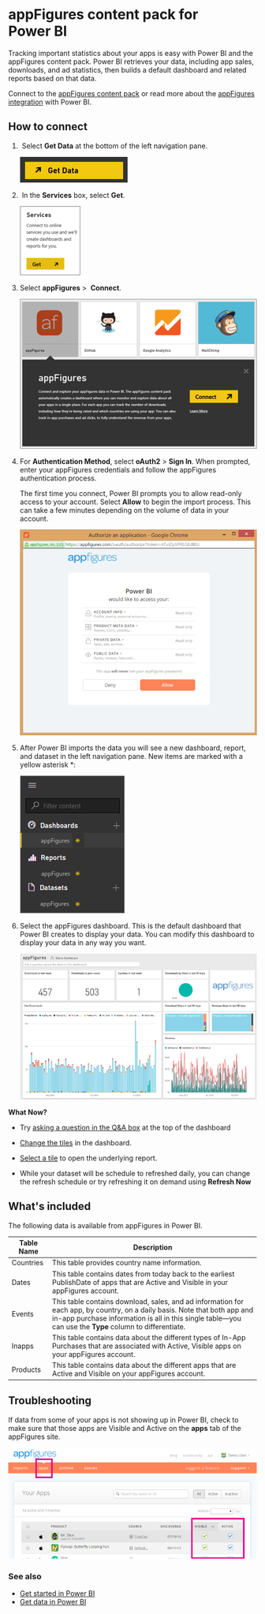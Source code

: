 <properties 
   pageTitle="appFigures content pack"
   description="appFigures content pack for Power BI"
   services="powerbi" 
   documentationCenter="" 
   authors="theresapalmer" 
   manager="mblythe" 
   backup=""
   editor=""
   tags=""
   qualityFocus="no"
   qualityDate=""/>
 
<tags
   ms.service="powerbi"
   ms.devlang="NA"
   ms.topic="article"
   ms.tgt_pltfrm="NA"
   ms.workload="powerbi"
   ms.date="01/18/2016"
   ms.author="tpalmer"/>
   
# appFigures content pack for Power&nbsp;BI

Tracking important statistics about your apps is easy with Power BI and the appFigures content pack. Power BI retrieves your data, including app sales, downloads, and ad statistics, then builds a default dashboard and related reports based on that data.

Connect to the [appFigures content pack](https://app.powerbi.com/getdata/services/appfigures) or read more about the [appFigures integration](https://powerbi.microsoft.com/integrations/appfigures) with Power BI.

## How to connect

1.  Select **Get Data** at the bottom of the left navigation pane.

	![](media/powerbi-content-pack-appfigures/PBI_GetData.png)

2.  In the **Services** box, select **Get**.

	![](media/powerbi-content-pack-appfigures/PBI_GetServices.png)

3.  Select **appFigures** \>  **Connect**.

	![](media/powerbi-content-pack-appfigures/appFigures.png)

4.  For **Authentication Method**, select **oAuth2** \> **Sign In**. When prompted, enter your appFigures credentials and follow the appFigures authentication process. 

    The first time you connect, Power BI prompts you to allow read-only access to your account. Select **Allow** to begin the import process. This can take a few minutes depending on the volume of data in your account.

    ![](media/powerbi-content-pack-appfigures/appFiguresDoc_06.png) 

5. After Power BI imports the data you will see a new dashboard, report, and dataset in the left navigation pane. New items are marked with a yellow asterisk \*:

	![](media/powerbi-content-pack-appfigures/PBI_appFigures3.png)

6. Select the appFigures dashboard. This is the default dashboard that Power BI creates to display your data. You can modify this dashboard to display your data in any way you want.

	![](media/powerbi-content-pack-appfigures/appFiguresDoc_01.png)


**What Now?**

- Try [asking a question in the Q&A box](powerbi-service-q-and-a.md) at the top of the dashboard

- [Change the tiles](powerbi-service-edit-a-tile-in-a-dashboard.md) in the dashboard.

- [Select a tile](powerbi-service-dashboard-tiles.md) to open the underlying report.

- While your dataset will be schedule to refreshed daily, you can change the refresh schedule or try refreshing it on demand using **Refresh Now**


## What's included

The following data is available from appFigures in Power BI.


|**Table Name**|**Description**|
|---|---|
|Countries|This table provides country name information.|
|Dates|This table contains dates from today back to the earliest PublishDate of apps that are Active and Visible in your appFigures account.|
|Events|This table contains download, sales, and ad information for each app, by country, on a daily basis. Note that both app and in-app purchase information is all in this single table—you can use the <strong>Type</strong> column to differentiate.|
|Inapps|This table contains data about the different types of In-App Purchases that are associated with Active, Visible apps on your appFigures account.|
|Products|This table contains data about the different apps that are Active and Visible on your appFigures account.|

## Troubleshooting

If data from some of your apps is not showing up in Power BI, check to make sure that those apps are Visible and Active on the **apps** tab of the appFigures site.

![](media/powerbi-content-pack-appfigures/appFiguresDoc_11.png)

### See also

-  [Get started in Power BI](powerbi-service-get-started.md)
-  [Get data in Power BI](powerbi-service-get-data.md)

